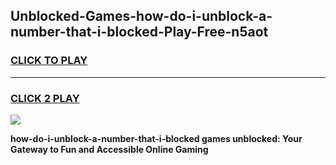 
## Unblocked-Games-how-do-i-unblock-a-number-that-i-blocked-Play-Free-n5aot
<h3>
<a href="https://premium76.site?title=how-do-i-unblock-a-number-that-i-blocked&ref=21A">CLICK TO PLAY</a></h3>
<hr>

<h3>
<a href="https://premium76.site?title=how-do-i-unblock-a-number-that-i-blocked&ref=21A">CLICK 2 PLAY</a>
  
</h3>

<a href="https://premium76.site?title=how-do-i-unblock-a-number-that-i-blocked&ref=21A"><img src="https://clearcache.store/games.png"></a>


**how-do-i-unblock-a-number-that-i-blocked games unblocked: Your Gateway to Fun and Accessible Online Gaming**
